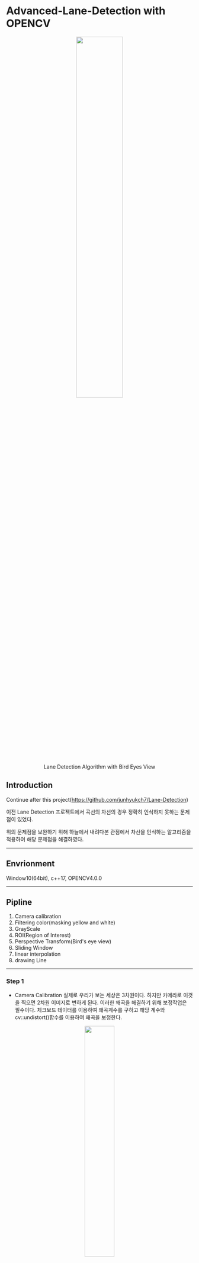 # Advanced-Lane-Detection with OPENCV
<p align="center"><img src = "https://github.com/junhyukch7/Advanced-Lane-Detection/blob/main/image/result.jpg" width="50%">

<p align="center">Lane Detection Algorithm with Bird Eyes View


## Introduction

Continue after this project(https://github.com/junhyukch7/Lane-Detection)

이전 Lane Detection 프로젝트에서 곡선의 차선의 경우 정확히 인식하지 못하는 문제점이 있었다.

위의 문제점을 보완하기 위해 하늘에서 내려다본 관점에서 차선을 인식하는 알고리즘을 적용하여 해당 문제점을 해결하였다.

---
## Envrionment
Window10(64bit), c++17, OPENCV4.0.0

---
## Pipline
1. Camera calibration
2. Filtering color(masking yellow and white)
3. GrayScale
4. ROI(Region of Interest)
5. Perspective Transform(Bird's eye view)
6. Sliding Window
7. linear interpolation
8. drawing Line

---

### Step 1
* Camera Calibration
실제로 우리가 보는 세상은 3차원이다. 하지만 카메라로 이것을 찍으면 2차원 이미지로 변하게 된다. 이러한 왜곡을 해결하기 위해 보정작업은 필수이다. 체크보드 데이터를 이용하여 왜곡계수를 구하고 해당 계수와 cv::undistort()함수를 이용하여 왜곡을 보정한다.

<p align="center"><img src = "https://github.com/junhyukch7/Advanced-Lane-Detection/blob/main/image/cal_result4.PNG" width="40%">

<p align="center">Finding distorted coefficent task using Check Board
  
|distorted|undistorted|
|------|---|
|<p align="center"><img src = "https://github.com/junhyukch7/Advanced-Lane-Detection/blob/main/image/distorted%20check.PNG" width="70%">|<p align="center"><img src = "https://github.com/junhyukch7/Advanced-Lane-Detection/blob/main/image/undistorted%20check.PNG" width="70%">|
|<p align="center"><img src = "https://github.com/junhyukch7/Advanced-Lane-Detection/blob/main/image/distorted%20image.PNG" width="75%">|<p align="center"><img src = "https://github.com/junhyukch7/Advanced-Lane-Detection/blob/main/image/undistorted%20image.PNG" width="70%">
  
### Step 2
* Filtering Color(preprocessed)
  차선의 색깔이 희미해지거나 주변색과 유사해질 경우 위와 같이 차선을 인식하지 못하게 된다. 따라서 색을 표현하는 방법을 기존의 RGB에서 HSV로 바꾼다. HSV 이미지에서는 H(Hue)가 일정한 범위를 갖는 순수한 색 정보를 가지고 있기 때문에 RGB 이미지보다 쉽게 색을 분류할 수 있다. 또한 선을 분류할 때 연산량을 줄이기 위해 차선색깔 필터(흰색 노란색)를 적용하였다
  
<p align="center"><img src = "https://github.com/junhyukch7/Advanced-Lane-Detection/blob/main/image/fillter.jpg" width="50%">
  
<p align="center">Masking Yellow and White Color

### Step 3
* GrayScale(bianry)
  연산량을 줄이기 위해서 픽셀의 모든 값을 이분법적으로 나눠야 한다. 임계값을 기준으로 기준치 미만인 경우 검은색, 이상인 경우 흰색으로 표현하여 연산량을 줄인다.
  이 과정은 이후 흰색 픽셀만을 찾는 slidingwindow함수의 findNonZero 연산을 할때 유용하다.
  
  <p align="center"><img src = "https://github.com/junhyukch7/Advanced-Lane-Detection/blob/main/image/bin.jpg" width="50%">
    
  <p align="center">binary image
  

### Step 4
* ROI : 해당 과정은 Bird's eyes view로 transform할 때 기존의 이미지에서 점들을 지정하기 때문에 굳이 거치지 않아도 되는 작업이다.
    
### Step 5
* Perspective Transform
  
  ROI과정에서 언급한 것 처럼 기존의 이미지에서 4개의 점을 선택하여 변환을 수행한다. 
  변환하기 전에는 직선 처럼 보이던 선이 변환 후에는 곡선인 것이 확연히 드러나는 것을 알 수 있다.
  
|original|trasfromed|
|------|---|
|<p align="center"><img src = "https://github.com/junhyukch7/Advanced-Lane-Detection/blob/main/image/roi.jpg" width="50%">|<p align="center"><img src = "https://github.com/junhyukch7/Advanced-Lane-Detection/blob/main/image/birdeye.jpg" width="70%">|

### Step 6
* Sliding Window
  가장 많은 시간을 투여한 것 같다... 아이디어는 앞서 전처리 과정에서 binary작업을 수행했기 때문에 차선이 있는 곳은 흰색이고 없는 곳은 검정색으로 표현될 것이다.
  cv::findNonZero 함수를 이용하여 0이 아닌 픽셀의 벡터를 반환한다. 이후 이 벡터의 x좌표를 이용하여 평균x좌표를 구하고 이 좌표에서 y값을 증가시키며 slinding window작업을 수행한다. 
    
|Left|Right|
|------|---|
|<p align="center"><img src = "https://github.com/junhyukch7/Advanced-Lane-Detection/blob/main/image/windows1.jpg" width="70%">|<p align="center"><img src = "https://github.com/junhyukch7/Advanced-Lane-Detection/blob/main/image/windows.jpg" width="70%">|
|<p align="center"><img src = "https://github.com/junhyukch7/Advanced-Lane-Detection/blob/main/image/windowsR2.jpg" width="70%">|<p align="center"><img src = "https://github.com/junhyukch7/Advanced-Lane-Detection/blob/main/image/windowsR1.jpg" width="70%">
  
### Step 7
* Linear interpolation
  
  slding window 결과 흰색 픽셀이 위치한 좌표를 얻게 된다. 이 좌표들을 기반으로 선형 보간법을 수행한다. 다항식 보간법은 고차항으로 갈수록 오차가 커질 가능성이 있어 선형 보간법을 선택했다. 
  
|Curve|Straight|
|------|---|
|<p align="center"><img src = "https://github.com/junhyukch7/Advanced-Lane-Detection/blob/main/image/birdeyeline.jpg" width="80%">|<p align="center"><img src = "https://github.com/junhyukch7/Advanced-Lane-Detection/blob/main/image/pro.jpg" width="80%">|
  
### Step 8 
* drawing Line
  
  Bird's eye view에서 만든 점들을 original 공간의 좌표형태로 바꿔준 후 선을 그린다. 
  
  <pre><code>perspectiveTransform(pts, outPts, invertedPerspectiveMatrix); //Transform points back into original image space</code></pre>
 
|Curve|Straight|
|------|---|
|<p align="center"><img src = "https://github.com/junhyukch7/Advanced-Lane-Detection/blob/main/image/result.jpg" width="77%">|<p align="center"><img src = "https://github.com/junhyukch7/Advanced-Lane-Detection/blob/main/image/src.jpg" width="100%">|
  
---
## Result video
  
|Non-Bird-eye(before)|Bird-eye(after)|
|------|---|
|<p align="center"><img src = "https://github.com/junhyukch7/Advanced-Lane-Detection/blob/main/image/challenge.gif" width="80%">|<p align="center"><img src = "https://github.com/junhyukch7/Advanced-Lane-Detection/blob/main/image/birdeye2.gif" width="100%">|
 
 이전 프로젝트에서 설계한 알고리즘은 곡선영역에서 차선을 인식할때 진동이 매우 심한 모습을 보이며 부정확한 모습을 보여주었다면 이번 프로젝트에서 설계한 알고리즘은 곡선 영역에서도
 큰 진동없이 차선을 잘 인식한 것을 볼 수 있다.


